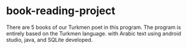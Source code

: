# book-reading-project
There are 5 books of our Turkmen poet in this program. The program is entirely based on the Turkmen language. with Arabic text using android studio, java, and SQLite developed.
